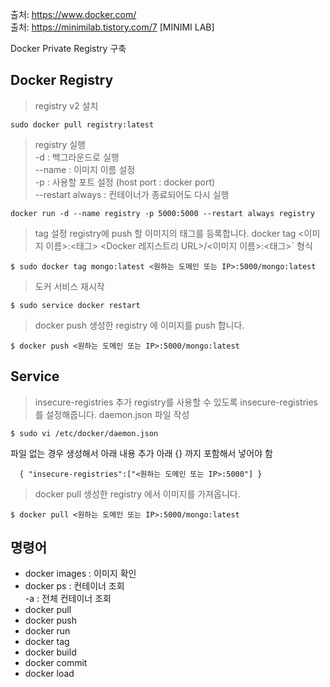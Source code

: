 출처: https://www.docker.com/    
출처: https://minimilab.tistory.com/7 [MINIMI LAB]    

Docker Private Registry 구축

Docker Registry
---- 

> registry v2 설치
~~~
sudo docker pull registry:latest
~~~

> registry 실행    
-d : 백그라운드로 실행    
--name : 이미지 이름 설정    
-p : 사용할 포트 설정 (host port : docker port)   
--restart always : 컨테이너가 종료되어도 다시 실행    
~~~
docker run -d --name registry -p 5000:5000 --restart always registry
~~~

> tag 설정
registry에 push 할 이미지의 태그를 등록합니다.
docker tag <이미지 이름>:<태그> <Docker 레지스트리 URL>/<이미지 이름>:<태그>` 형식
~~~
$ sudo docker tag mongo:latest <원하는 도메인 또는 IP>:5000/mongo:latest
~~~

> 도커 서비스 재시작
~~~
$ sudo service docker restart
~~~

> docker push
생성한 registry 에 이미지를 push 합니다.
~~~
$ docker push <원하는 도메인 또는 IP>:5000/mongo:latest
~~~

Service
----

> insecure-registries 추가
registry를 사용할 수 있도록 insecure-registries를 설정해줍니다.
daemon.json 파일 작성
~~~
$ sudo vi /etc/docker/daemon.json
~~~
파일 없는 경우 생성해서 아래 내용 추가
아래 {} 까지 포함해서 넣어야 함 
~~~
  { "insecure-registries":["<원하는 도메인 또는 IP>:5000"] }
~~~  
  
> docker pull
생성한 registry 에서 이미지를 가져옵니다.
~~~
$ docker pull <원하는 도메인 또는 IP>:5000/mongo:latest
~~~


명령어
----

* docker images : 이미지 확인    
* docker ps : 컨테이너 조회   
    -a : 전체 컨테이너 조회
* docker pull    
* docker push   
* docker run    
* docker tag    
* docker build    
* docker commit    
* docker load    
